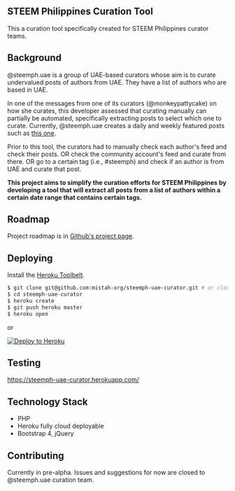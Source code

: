 ## STEEM Philippines Curation Tool

This a curation tool specifically created for STEEM Philippines curator teams.


## Background

@steemph.uae is a group of UAE-based curators whose aim is to curate undervalued posts of authors from UAE. They have a list of authors who are based in UAE.

In one of the messages from one of its curators (@monkeypattycake) on how she curates, this developer assessed that curating manually can partially be automated, specifically extracting posts to select which one to curate. Currently, @steemph.uae creates a daily and weekly featured posts such as [this one](https://steemit.com/steemph/@steemph.uae/steemph-uae-daily-featured-posts-or-06-april-2018).

Prior to this tool, the curators had to manually check each author's feed and check their posts.
OR check the community account's feed and curate from there.
OR go to a certain tag (i.e., #steemph) and check if an author is from UAE and curate that post.

**This project aims to simplify the curation efforts for STEEM Philippines by developing a tool that will extract all posts from a list of authors within a certain date range that contains certain tags.**

## Roadmap

Project roadmap is in [Github's project page](
https://github.com/mistah-org/steemph-uae-curator/projects/1).

## Deploying

Install the [Heroku Toolbelt](https://toolbelt.heroku.com/).

```sh
$ git clone git@github.com:mistah-org/steemph-uae-curator.git # or clone your own fork
$ cd steemph-uae-curator
$ heroku create
$ git push heroku master
$ heroku open
```

or

[![Deploy to Heroku](https://www.herokucdn.com/deploy/button.png)](https://heroku.com/deploy)


## Testing

https://steemph-uae-curator.herokuapp.com/

## Technology Stack

- PHP
- Heroku fully cloud deployable
- Bootstrap 4, jQuery


## Contributing

Currently in pre-alpha. Issues and suggestions for now are closed to @steemph.uae curation team.